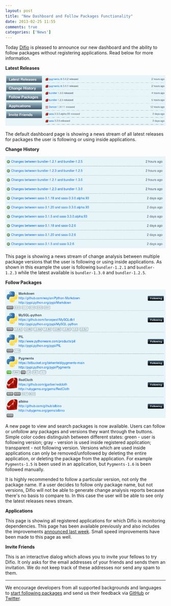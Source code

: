 ```yaml
---
layout: post
title: "New Dashboard and Follow Packages Functionality"
date: 2013-02-25 11:55
comments: true
categories: ['News']
---
```


Today [Difio](http://www.dif.io) is pleased to announce our new dashboard
and the ability to follow packages without registering applications. Read
below for more information.

**Latest Releases**

![Latest Releases](/images/new_dashboard/releases.png "Latest Releases")

The default dashboard page is showing a news stream of all latest releases
for packages the user is following or using inside applications.


**Change History**

![Change History](/images/new_dashboard/change_history.png "Change History")

This page is showing a news stream of change analysis between multiple package
versions that the user is following or using inside applications. As shown in this
example the user is following `bundler-1.2.1` and `bundler-1.2.3` while the latest
available is `bundler-1.3.0` and `bundler-1.2.5`.


**Follow Packages**

![Follow Packages](/images/new_dashboard/follow.png "Follow Packages")

A new page to view and search packages is now available. Users can follow or unfollow
any packages and versions they want through the buttons. Simple color codes
distinguish between different states: green - user is following version;
gray - version is used inside registered application; transparent - not following version.
Versions which are used inside applications can only be removed/unfollowed by deleting
the entire application, or deleting the package from the application.
For example `Pygments-1.5` is been used in an application, but `Pygments-1.6` is been
followed manually.

It is highly recommended to follow a particular version, not only the package name.
If a user decides to follow only package name, but not versions, Difio will not be
able to generate change analysis reports because there's no
basis to compare to. In this case the user will be able to see only the latest
releases news stream.


**Applications**

This page is showing all registered applications for which Difio is monitoring dependencies.
This page has been available previously and also includes the improvements
[announced last week](/blog/2013/02/21/new-look-feel-application-info-pages/).
Small speed improvements have been made to this page as well.



**Invite Friends**

This is an interactive dialog which allows you to invite your fellows to try Difio.
It only asks for the email addresses of your friends and sends them an invitation.
We do not keep track of these addresses nor send any spam to them.

---

We encourage developers from all supported backgrounds and
languages to [start following packages](https://difio-otb.rhcloud.com/dashboard/follow/)
and send us their feedback via [GitHub](https://github.com/difio/difio/issues/new)
or [Twitter](https://twitter.com/DifioNews).
